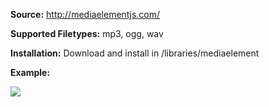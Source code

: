 **Source:** <http://mediaelementjs.com/>

**Supported Filetypes:** mp3, ogg, wav

**Installation:** Download and install in /libraries/mediaelement

**Example:**

![](https://www.drupal.org/files/example_mediaelement.jpg)